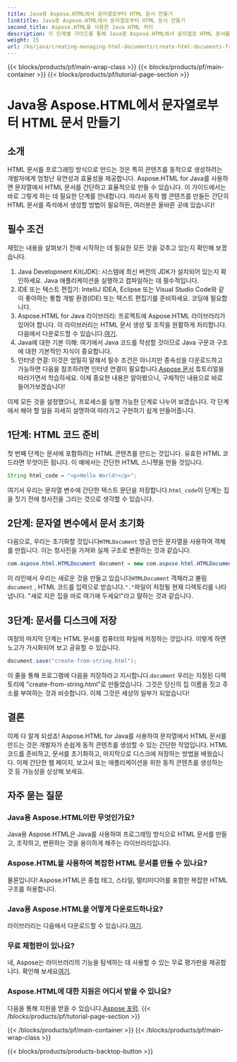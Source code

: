 ```yaml
---
title: Java용 Aspose.HTML에서 문자열로부터 HTML 문서 만들기
linktitle: Java용 Aspose.HTML에서 문자열로부터 HTML 문서 만들기
second_title: Aspose.HTML을 사용한 Java HTML 처리
description: 이 단계별 가이드를 통해 Java용 Aspose.HTML에서 문자열로 HTML 문서를 만드는 방법을 알아보세요.
weight: 15
url: /ko/java/creating-managing-html-documents/create-html-documents-from-string/
---
```


{{< blocks/products/pf/main-wrap-class >}}
{{< blocks/products/pf/main-container >}}
{{< blocks/products/pf/tutorial-page-section >}}

# Java용 Aspose.HTML에서 문자열로부터 HTML 문서 만들기

## 소개
HTML 문서를 프로그래밍 방식으로 만드는 것은 특히 콘텐츠를 동적으로 생성하려는 개발자에게 엄청난 유연성과 효율성을 제공합니다. Aspose.HTML for Java를 사용하면 문자열에서 HTML 문서를 간단하고 효율적으로 만들 수 있습니다. 이 가이드에서는 바로 그렇게 하는 데 필요한 단계를 안내합니다. 따라서 동적 웹 콘텐츠를 만들든 간단히 HTML 문서를 즉석에서 생성할 방법이 필요하든, 여러분은 올바른 곳에 있습니다!
## 필수 조건
재밌는 내용을 살펴보기 전에 시작하는 데 필요한 모든 것을 갖추고 있는지 확인해 보겠습니다.
1. Java Development Kit(JDK): 시스템에 최신 버전의 JDK가 설치되어 있는지 확인하세요. Java 애플리케이션을 실행하고 컴파일하는 데 필수적입니다.
2. IDE 또는 텍스트 편집기: IntelliJ IDEA, Eclipse 또는 Visual Studio Code와 같이 좋아하는 통합 개발 환경(IDE) 또는 텍스트 편집기를 준비하세요. 코딩에 필요합니다.
3.  Aspose.HTML for Java 라이브러리: 프로젝트에 Aspose.HTML 라이브러리가 있어야 합니다. 이 라이브러리는 HTML 문서 생성 및 조작을 원활하게 처리합니다. 다음에서 다운로드할 수 있습니다.[여기](https://releases.aspose.com/html/java/).
4. Java에 대한 기본 이해: 여기에서 Java 코드를 작성할 것이므로 Java 구문과 구조에 대한 기본적인 지식이 중요합니다.
5.  인터넷 연결: 이것은 엄밀히 말해서 필수 조건은 아니지만 종속성을 다운로드하고 가능하면 다음을 참조하려면 인터넷 연결이 필요합니다.[Aspose 문서](https://reference.aspose.com/html/java/) 튜토리얼을 따라가면서 학습하세요.
이제 중요한 내용은 알아봤으니, 구체적인 내용으로 바로 들어가보겠습니다!

이제 모든 것을 설정했으니, 프로세스를 실행 가능한 단계로 나누어 보겠습니다. 각 단계에서 해야 할 일을 자세히 설명하여 따라가고 구현하기 쉽게 만들어줍니다.
## 1단계: HTML 코드 준비

첫 번째 단계는 문서에 포함하려는 HTML 콘텐츠를 만드는 것입니다. 유효한 HTML 코드라면 무엇이든 됩니다. 이 예에서는 간단한 HTML 스니펫을 만들 것입니다.
```java
String html_code = "<p>Hello World!</p>";
```
 여기서 우리는 문자열 변수에 간단한 텍스트 문단을 저장합니다.`html_code`이 단계는 집을 짓기 전에 청사진을 그리는 것으로 생각할 수 있습니다.
## 2단계: 문자열 변수에서 문서 초기화

 다음으로, 우리는 초기화할 것입니다`HTMLDocument` 방금 만든 문자열을 사용하여 객체를 만듭니다. 이는 청사진을 가져와 실제 구조로 변환하는 것과 같습니다.
```java
com.aspose.html.HTMLDocument document = new com.aspose.html.HTMLDocument(html_code, ".");
```
 이 라인에서 우리는 새로운 것을 만들고 있습니다`HTMLDocument` 객체라고 불림`document` , HTML 코드를 입력으로 받습니다.`"."`파일이 저장될 현재 디렉토리를 나타냅니다. "새로 지은 집을 바로 여기에 두세요!"라고 말하는 것과 같습니다.
## 3단계: 문서를 디스크에 저장

여정의 마지막 단계는 HTML 문서를 컴퓨터의 파일에 저장하는 것입니다. 이렇게 하면 노고가 가시화되어 보고 공유할 수 있습니다.
```java
document.save("create-from-string.html");
```
 이 줄을 통해 프로그램에 다음을 저장하라고 지시합니다.`document` 우리는 지정된 디렉토리에 "create-from-string.html"로 만들었습니다. 그것은 당신의 집 이름을 짓고 주소를 부여하는 것과 비슷합니다. 이제 그것은 세상의 일부가 되었습니다!
## 결론
이제 다 알게 되셨죠! Aspose.HTML for Java를 사용하여 문자열에서 HTML 문서를 만드는 것은 개발자가 손쉽게 동적 콘텐츠를 생성할 수 있는 간단한 작업입니다. HTML 코드를 준비하고, 문서를 초기화하고, 마지막으로 디스크에 저장하는 방법을 배웠습니다. 이제 간단한 웹 페이지, 보고서 또는 애플리케이션을 위한 동적 콘텐츠를 생성하는 것 등 가능성을 상상해 보세요.
## 자주 묻는 질문
### Java용 Aspose.HTML이란 무엇인가요?
Java용 Aspose.HTML은 Java를 사용하여 프로그래밍 방식으로 HTML 문서를 만들고, 조작하고, 변환하는 것을 용이하게 해주는 라이브러리입니다.
### Aspose.HTML을 사용하여 복잡한 HTML 문서를 만들 수 있나요?
물론입니다! Aspose.HTML은 중첩 태그, 스타일, 멀티미디어를 포함한 복잡한 HTML 구조를 허용합니다.
### Java용 Aspose.HTML을 어떻게 다운로드하나요?
 라이브러리는 다음에서 다운로드할 수 있습니다.[여기](https://releases.aspose.com/html/java/).
### 무료 체험판이 있나요?
 네, Aspose는 라이브러리의 기능을 탐색하는 데 사용할 수 있는 무료 평가판을 제공합니다. 확인해 보세요[여기](https://releases.aspose.com/).
### Aspose.HTML에 대한 지원은 어디서 받을 수 있나요?
 다음을 통해 지원을 받을 수 있습니다.[Aspose 포럼](https://forum.aspose.com/c/html/29).
{{< /blocks/products/pf/tutorial-page-section >}}

{{< /blocks/products/pf/main-container >}}
{{< /blocks/products/pf/main-wrap-class >}}

{{< blocks/products/products-backtop-button >}}
